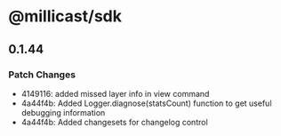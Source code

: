 # @millicast/sdk

## 0.1.44

### Patch Changes

- 4149116: added missed layer info in view command
- 4a44f4b: Added Logger.diagnose(statsCount) function to get useful debugging information
- 4a44f4b: Added changesets for changelog control
